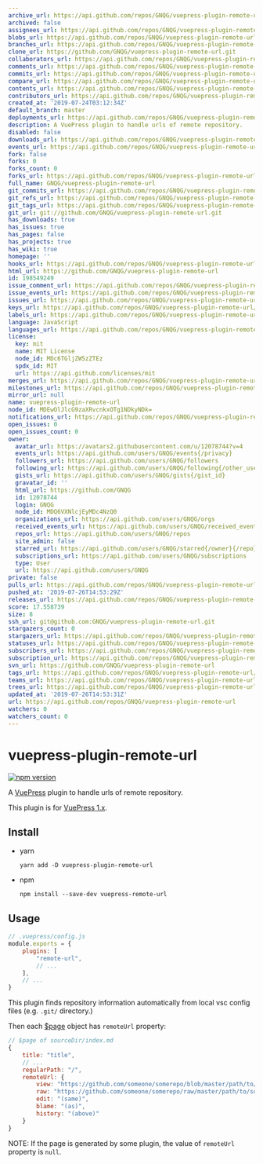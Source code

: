 ```yaml
---
archive_url: https://api.github.com/repos/GNQG/vuepress-plugin-remote-url/{archive_format}{/ref}
archived: false
assignees_url: https://api.github.com/repos/GNQG/vuepress-plugin-remote-url/assignees{/user}
blobs_url: https://api.github.com/repos/GNQG/vuepress-plugin-remote-url/git/blobs{/sha}
branches_url: https://api.github.com/repos/GNQG/vuepress-plugin-remote-url/branches{/branch}
clone_url: https://github.com/GNQG/vuepress-plugin-remote-url.git
collaborators_url: https://api.github.com/repos/GNQG/vuepress-plugin-remote-url/collaborators{/collaborator}
comments_url: https://api.github.com/repos/GNQG/vuepress-plugin-remote-url/comments{/number}
commits_url: https://api.github.com/repos/GNQG/vuepress-plugin-remote-url/commits{/sha}
compare_url: https://api.github.com/repos/GNQG/vuepress-plugin-remote-url/compare/{base}...{head}
contents_url: https://api.github.com/repos/GNQG/vuepress-plugin-remote-url/contents/{+path}
contributors_url: https://api.github.com/repos/GNQG/vuepress-plugin-remote-url/contributors
created_at: '2019-07-24T03:12:34Z'
default_branch: master
deployments_url: https://api.github.com/repos/GNQG/vuepress-plugin-remote-url/deployments
description: A VuePress plugin to handle urls of remote repository.
disabled: false
downloads_url: https://api.github.com/repos/GNQG/vuepress-plugin-remote-url/downloads
events_url: https://api.github.com/repos/GNQG/vuepress-plugin-remote-url/events
fork: false
forks: 0
forks_count: 0
forks_url: https://api.github.com/repos/GNQG/vuepress-plugin-remote-url/forks
full_name: GNQG/vuepress-plugin-remote-url
git_commits_url: https://api.github.com/repos/GNQG/vuepress-plugin-remote-url/git/commits{/sha}
git_refs_url: https://api.github.com/repos/GNQG/vuepress-plugin-remote-url/git/refs{/sha}
git_tags_url: https://api.github.com/repos/GNQG/vuepress-plugin-remote-url/git/tags{/sha}
git_url: git://github.com/GNQG/vuepress-plugin-remote-url.git
has_downloads: true
has_issues: true
has_pages: false
has_projects: true
has_wiki: true
homepage: ''
hooks_url: https://api.github.com/repos/GNQG/vuepress-plugin-remote-url/hooks
html_url: https://github.com/GNQG/vuepress-plugin-remote-url
id: 198549249
issue_comment_url: https://api.github.com/repos/GNQG/vuepress-plugin-remote-url/issues/comments{/number}
issue_events_url: https://api.github.com/repos/GNQG/vuepress-plugin-remote-url/issues/events{/number}
issues_url: https://api.github.com/repos/GNQG/vuepress-plugin-remote-url/issues{/number}
keys_url: https://api.github.com/repos/GNQG/vuepress-plugin-remote-url/keys{/key_id}
labels_url: https://api.github.com/repos/GNQG/vuepress-plugin-remote-url/labels{/name}
language: JavaScript
languages_url: https://api.github.com/repos/GNQG/vuepress-plugin-remote-url/languages
license:
  key: mit
  name: MIT License
  node_id: MDc6TGljZW5zZTEz
  spdx_id: MIT
  url: https://api.github.com/licenses/mit
merges_url: https://api.github.com/repos/GNQG/vuepress-plugin-remote-url/merges
milestones_url: https://api.github.com/repos/GNQG/vuepress-plugin-remote-url/milestones{/number}
mirror_url: null
name: vuepress-plugin-remote-url
node_id: MDEwOlJlcG9zaXRvcnkxOTg1NDkyNDk=
notifications_url: https://api.github.com/repos/GNQG/vuepress-plugin-remote-url/notifications{?since,all,participating}
open_issues: 0
open_issues_count: 0
owner:
  avatar_url: https://avatars2.githubusercontent.com/u/12078744?v=4
  events_url: https://api.github.com/users/GNQG/events{/privacy}
  followers_url: https://api.github.com/users/GNQG/followers
  following_url: https://api.github.com/users/GNQG/following{/other_user}
  gists_url: https://api.github.com/users/GNQG/gists{/gist_id}
  gravatar_id: ''
  html_url: https://github.com/GNQG
  id: 12078744
  login: GNQG
  node_id: MDQ6VXNlcjEyMDc4NzQ0
  organizations_url: https://api.github.com/users/GNQG/orgs
  received_events_url: https://api.github.com/users/GNQG/received_events
  repos_url: https://api.github.com/users/GNQG/repos
  site_admin: false
  starred_url: https://api.github.com/users/GNQG/starred{/owner}{/repo}
  subscriptions_url: https://api.github.com/users/GNQG/subscriptions
  type: User
  url: https://api.github.com/users/GNQG
private: false
pulls_url: https://api.github.com/repos/GNQG/vuepress-plugin-remote-url/pulls{/number}
pushed_at: '2019-07-26T14:53:29Z'
releases_url: https://api.github.com/repos/GNQG/vuepress-plugin-remote-url/releases{/id}
score: 17.558739
size: 8
ssh_url: git@github.com:GNQG/vuepress-plugin-remote-url.git
stargazers_count: 0
stargazers_url: https://api.github.com/repos/GNQG/vuepress-plugin-remote-url/stargazers
statuses_url: https://api.github.com/repos/GNQG/vuepress-plugin-remote-url/statuses/{sha}
subscribers_url: https://api.github.com/repos/GNQG/vuepress-plugin-remote-url/subscribers
subscription_url: https://api.github.com/repos/GNQG/vuepress-plugin-remote-url/subscription
svn_url: https://github.com/GNQG/vuepress-plugin-remote-url
tags_url: https://api.github.com/repos/GNQG/vuepress-plugin-remote-url/tags
teams_url: https://api.github.com/repos/GNQG/vuepress-plugin-remote-url/teams
trees_url: https://api.github.com/repos/GNQG/vuepress-plugin-remote-url/git/trees{/sha}
updated_at: '2019-07-26T14:53:31Z'
url: https://api.github.com/repos/GNQG/vuepress-plugin-remote-url
watchers: 0
watchers_count: 0
---
```


# vuepress-plugin-remote-url

[![npm version](https://badge.fury.io/js/vuepress-plugin-remote-url.svg)](https://badge.fury.io/js/vuepress-plugin-remote-url)

A [VuePress](https://github.com/vuejs/vuepress) plugin to handle urls of remote repository.

This plugin is for [VuePress 1.x](https://v1.vuepress.vuejs.org/).

## Install

* yarn

    `yarn add -D vuepress-plugin-remote-url`

* npm

    `npm install --save-dev vuepress-remote-url`

## Usage

```javascript
// .vuepress/config.js
module.exports = {
    plugins: [
        "remote-url",
        // ...
    ],
    // ...
}
```

This plugin finds repository information automatically from local vsc config files (e.g. `.git/` directory.)

Then each [$page](https://v1.vuepress.vuejs.org/guide/global-computed.html#page) object has `remoteUrl` property:

```javascript
// $page of sourceDir/index.md
{
    title: "title",
    // ...
    regularPath: "/",
    remoteUrl: {
        view: "https://github.com/someone/somerepo/blob/master/path/to/sourceDir/index.md",
        raw: "https://github.com/someone/somerepo/raw/master/path/to/sourceDir/index.md",
        edit: "(same)",
        blame: "(as)",
        history: "(above)"
    }
}
```

NOTE: If the page is generated by some plugin, the value of `remoteUrl` property is `null`.
